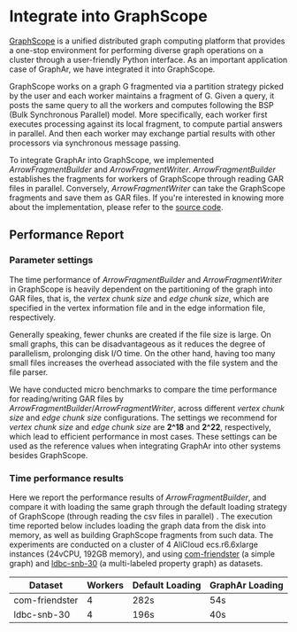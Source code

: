 # Integrate into GraphScope

[GraphScope](https://graphscope.io/) is a unified distributed graph
computing platform that provides a one-stop environment for performing
diverse graph operations on a cluster through a user-friendly Python
interface. As an important application case of GraphAr, we have
integrated it into GraphScope.

GraphScope works on a graph G fragmented via a partition strategy picked
by the user and each worker maintains a fragment of G. Given a query, it
posts the same query to all the workers and computes following the BSP
(Bulk Synchronous Parallel) model. More specifically, each worker first
executes processing against its local fragment, to compute partial
answers in parallel. And then each worker may exchange partial results
with other processors via synchronous message passing.

To integrate GraphAr into GraphScope, we implemented
*ArrowFragmentBuilder* and *ArrowFragmentWriter*. *ArrowFragmentBuilder*
establishes the fragments for workers of GraphScope through reading GAR
files in parallel. Conversely, *ArrowFragmentWriter* can take the
GraphScope fragments and save them as GAR files. If you're interested in
knowing more about the implementation, please refer to the [source
code](https://github.com/v6d-io/v6d/commit/0eda2067e45fbb4ac46892398af0edc84fe1c27b).

## Performance Report

### Parameter settings

The time performance of *ArrowFragmentBuilder* and *ArrowFragmentWriter*
in GraphScope is heavily dependent on the partitioning of the graph into
GAR files, that is, the *vertex chunk size* and *edge chunk size*, which
are specified in the vertex information file and in the edge information
file, respectively. 

Generally speaking, fewer chunks are created if the file size is large.
On small graphs, this can be disadvantageous as it reduces the degree of
parallelism, prolonging disk I/O time. On the other hand, having too
many small files increases the overhead associated with the file system
and the file parser.

We have conducted micro benchmarks to compare the time performance for
reading/writing GAR files by
*ArrowFragmentBuilder*/*ArrowFragmentWriter*, across different *vertex
chunk size* and *edge chunk size* configurations. The settings we
recommend for *vertex chunk size* and *edge chunk size* are **2^18** and
**2^22**, respectively, which lead to efficient performance in most
cases. These settings can be used as the reference values when
integrating GraphAr into other systems besides GraphScope.

### Time performance results

Here we report the performance results of *ArrowFragmentBuilder*, and
compare it with loading the same graph through the default loading
strategy of GraphScope (through reading the csv files in parallel) . The
execution time reported below includes loading the graph data from the
disk into memory, as well as building GraphScope fragments from such
data. The experiments are conducted on a cluster of 4 AliCloud
ecs.r6.6xlarge instances (24vCPU, 192GB memory), and using
[com-friendster](https://snap.stanford.edu/data/com-Friendster.html) (a
simple graph) and [ldbc-snb-30](https://ldbcouncil.org/benchmarks/snb/)
(a multi-labeled property graph) as datasets.

| Dataset        | Workers | Default Loading | GraphAr Loading |
|----------------|---------|-----------------|-----------------|
| com-friendster | 4       | 282s            |  54s            |
| ldbc-snb-30    | 4       | 196s            |  40s            |
